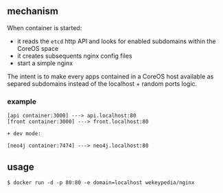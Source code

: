 ## mechanism

When container is started:

- it reads the `etcd` http API and looks for enabled subdomains within the CoreOS space
- it creates subsequents nginx config files
- start a simple nginx

The intent is to make every apps contained in a CoreOS host available as separed subdomains instead of the localhost + random ports logic.

### example

```
[api container:3000] ---> api.localhost:80
[front container:3000] ---> front.localhost:80

+ dev mode:

[neo4j container:7474] ---> neo4j.localhost:80
```


## usage

```shell
$ docker run -d -p 80:80 -e domain=localhost wekeypedia/nginx
```
